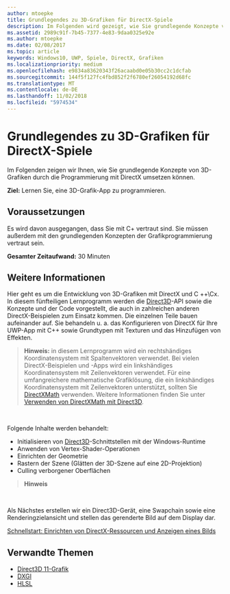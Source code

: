 ```yaml
---
author: mtoepke
title: Grundlegendes zu 3D-Grafiken für DirectX-Spiele
description: Im Folgenden wird gezeigt, wie Sie grundlegende Konzepte von 3D-Grafiken durch die Programmierung mit DirectX umsetzen können.
ms.assetid: 2989c91f-7b45-7377-4e83-9daa0325e92e
ms.author: mtoepke
ms.date: 02/08/2017
ms.topic: article
keywords: Windows10, UWP, Spiele, DirectX, Grafiken
ms.localizationpriority: medium
ms.openlocfilehash: e9834a83620343f26acaabd0e05b30cc2c1dcfab
ms.sourcegitcommit: 144f5f127fc4fbd852f2f6780ef26054192d68fc
ms.translationtype: MT
ms.contentlocale: de-DE
ms.lasthandoff: 11/02/2018
ms.locfileid: "5974534"
---
```

# <a name="basic-3d-graphics-for-directx-games"></a>Grundlegendes zu 3D-Grafiken für DirectX-Spiele



Im Folgenden zeigen wir Ihnen, wie Sie grundlegende Konzepte von 3D-Grafiken durch die Programmierung mit DirectX umsetzen können.

**Ziel:** Lernen Sie, eine 3D-Grafik-App zu programmieren.

## <a name="prerequisites"></a>Voraussetzungen


Es wird davon ausgegangen, dass Sie mit C+ vertraut sind. Sie müssen außerdem mit den grundlegenden Konzepten der Grafikprogrammierung vertraut sein.

**Gesamter Zeitaufwand:** 30 Minuten

## <a name="where-to-go-from-here"></a>Weitere Informationen


Hier geht es um die Entwicklung von 3D-Grafiken mit DirectX und C ++\\Cx. In diesem fünfteiligen Lernprogramm werden die [Direct3D](https://msdn.microsoft.com/library/windows/desktop/hh309466)-API sowie die Konzepte und der Code vorgestellt, die auch in zahlreichen anderen DirectX-Beispielen zum Einsatz kommen. Die einzelnen Teile bauen aufeinander auf. Sie behandeln u. a. das Konfigurieren von DirectX für Ihre UWP-App mit C++ sowie Grundtypen mit Texturen und das Hinzufügen von Effekten.

> **Hinweis:** in diesem Lernprogramm wird ein rechtshändiges Koordinatensystem mit Spaltenvektoren verwendet. Bei vielen DirectX-Beispielen und -Apps wird ein linkshändiges Koordinatensystem mit Zeilenvektoren verwendet. Für eine umfangreichere mathematische Grafiklösung, die ein linkshändiges Koordinatensystem mit Zeilenvektoren unterstützt, sollten Sie [DirectXMath](https://msdn.microsoft.com/library/windows/desktop/hh437833) verwenden. Weitere Informationen finden Sie unter [Verwenden von DirectXMath mit Direct3D](https://msdn.microsoft.com/library/windows/desktop/ff729728#Use_DXMath_with_D3D).

 

Folgende Inhalte werden behandelt:

-   Initialisieren von [Direct3D](https://msdn.microsoft.com/library/windows/desktop/hh309466)-Schnittstellen mit der Windows-Runtime
-   Anwenden von Vertex-Shader-Operationen
-   Einrichten der Geometrie
-   Rastern der Szene (Glätten der 3D-Szene auf eine 2D-Projektion)
-   Culling verborgener Oberflächen

> **Hinweis**  

 

Als Nächstes erstellen wir ein Direct3D-Gerät, eine Swapchain sowie eine Renderingzielansicht und stellen das gerenderte Bild auf dem Display dar.

[Schnellstart: Einrichten von DirectX-Ressourcen und Anzeigen eines Bilds](setting-up-directx-resources.md)

## <a name="related-topics"></a>Verwandte Themen


* [Direct3D 11-Grafik](https://msdn.microsoft.com/library/windows/desktop/ff476080)
* [DXGI](https://msdn.microsoft.com/library/windows/desktop/hh404534)
* [HLSL](https://msdn.microsoft.com/library/windows/desktop/bb509561)

 

 




